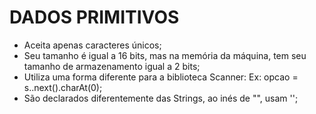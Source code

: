 # DADOS PRIMITIVOS

- Aceita apenas caracteres únicos;
- Seu tamanho é igual a 16 bits, mas na memória da máquina, tem seu tamanho de armazenamento igual a 2 bits;
- Utiliza uma forma diferente para a biblioteca Scanner:
Ex: opcao = s..next().charAt(0);
- São declarados diferentemente das Strings, ao inés de "", usam '';

